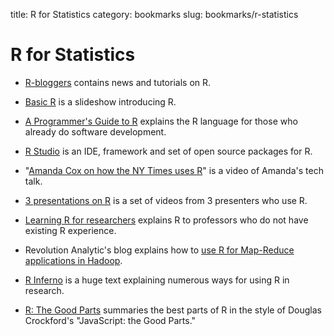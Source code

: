 title: R for Statistics
category: bookmarks
slug: bookmarks/r-statistics


# R for Statistics

* [R-bloggers](http://www.r-bloggers.com/) contains news and tutorials on R.

* [Basic R](http://scc.stat.ucla.edu/page_attachments/0000/0121/10w-basic-R.pdf)
  is a slideshow introducing R.

* [A Programmer's Guide to R](http://www.i-programmer.info/programming/other-languages/1706-a-programmers-guide-to-r.html)
  explains the R language for those who already do software development.

* [R Studio](http://www.rstudio.com/) is an IDE, framework and set of open
  source packages for R.

* "[Amanda Cox on how the NY Times uses R](http://www.r-bloggers.com/amanda-cox-on-how-the-new-york-times-graphics-department-uses-r/)"
  is a video of Amanda's tech talk.

* [3 presentations on R](http://readwrite.com/2011/03/30/3-presentations-on-r#awesm=~oALbXme7qPIFXO)
  is a set of videos from 3 presenters who use R.

* [Learning R for researchers](http://jeromyanglim.blogspot.com/2009/06/learning-r-for-researchers-in.html)
  explains R to professors who do not have existing R experience.

* Revolution Analytic's blog explains how to 
  [use R for Map-Reduce applications in Hadoop](http://blog.revolutionanalytics.com/2011/05/using-r-for-map-reduce-applications-in-hadoop.html).

* [R Inferno](http://www.burns-stat.com/pages/Tutor/R_inferno.pdf?dummyquery)
  is a huge text explaining numerous ways for using R in research.

* [R: The Good Parts](http://hackerretreat.com/r-good-parts/) summaries the
  best parts of R in the style of Douglas Crockford's "JavaScript: the Good
  Parts."
